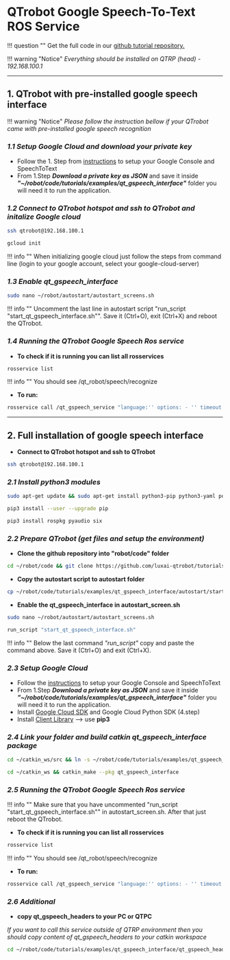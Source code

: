 # QTrobot Google Speech-To-Text ROS Service

!!! question ""
    Get the full code in our [github tutorial repository.](ttps://github.com/luxai-qtrobot/tutorials/blob/master/examples/qt_gspeech_interface/README.md)

!!! warning "Notice"
    *Everything should be installed on QTRP (head) - 192.168.100.1*

----
## **1. QTrobot with pre-installed google speech interface**

!!! warning "Notice"
    *Please follow the instruction bellow if your QTrobot came with pre-installed google speech recognition*

### ***1.1 Setup Google Cloud and download your private key***

 - Follow the 1. Step from [instructions](https://cloud.google.com/speech-to-text/docs/quickstart-client-libraries#before-you-begin) to setup your Google Console and SpeechToText
 - From 1.Step ***Download a private key as JSON*** and save it inside ***"~/robot/code/tutorials/examples/qt_gspeech_interface"*** folder you will need it to run the application.

### ***1.2 Connect to QTrobot hotspot and ssh to QTrobot and initalize Google cloud***

```bash
ssh qtrobot@192.168.100.1
```

```bash
gcloud init
```

!!! info ""
    When initializing google cloud just follow the steps from command line (login to your google account, select your google-cloud-server)

### ***1.3 Enable qt_gspeech_interface***

```bash
sudo nano ~/robot/autostart/autostart_screens.sh
```

!!! info ""
    Uncomment the last line in autostart script "run_script "start_qt_gspeech_interface.sh"". Save it (Ctrl+O), exit (Ctrl+X) and reboot the QTrobot.

### ***1.4 Running the QTrobot Google Speech Ros service***

- **To check if it is running you can list all rosservices**

```bash
rosservice list
```

!!! info ""
    You should see /qt_robot/speech/recognize

- **To run:**

```bash
rosservice call /qt_gspeech_service "language:'' options: - '' timeout:10"
```

----

## **2. Full installation of google speech interface**

-  **Connect to QTrobot hotspot and ssh to QTrobot**
```bash
ssh qtrobot@192.168.100.1
```

### ***2.1 Install python3 modules***

```bash
sudo apt-get update && sudo apt-get install python3-pip python3-yaml portaudio19-dev
```

```bash
pip3 install --user --upgrade pip
```

```bash
pip3 install rospkg pyaudio six
```

### ***2.2 Prepare QTrobot (get files and setup the environment)***


- **Clone the github repository into "robot/code" folder**

```bash
cd ~/robot/code && git clone https://github.com/luxai-qtrobot/tutorials.git
```


- **Copy the autostart script to autostart folder**

```bash
cp ~/robot/code/tutorials/examples/qt_gspeech_interface/autostart/start_qt_gspeech_interface.sh ~/robot/autostart
```

- **Enable the qt_gspeech_interface in autostart_screen.sh**

```bash
sudo nano ~/robot/autostart/autostart_screens.sh
```

```bash
run_script "start_qt_gspeech_interface.sh"
```

!!! info ""
    Below the last command *"run_script"* copy and paste the command above. Save it (Ctrl+O) and exit (Ctrl+X).


### ***2.3 Setup Google Cloud***

 - Follow the [instructions](https://cloud.google.com/speech-to-text/docs/quickstart-client-libraries) to setup your Google Console and SpeechToText
 - From 1.Step ***Download a private key as JSON*** and save it inside ***"~/robot/code/tutorials/examples/qt_gspeech_interface"*** folder you will need it to run the application.
 - Install [Google Cloud SDK](https://cloud.google.com/sdk/docs/install) and Google Cloud Python SDK (4.step)
 - Install [Client Library](https://cloud.google.com/speech-to-text/docs/quickstart-client-libraries#install_the_client_library) --> use **pip3**

### ***2.4 Link your folder and build catkin qt_gspeech_interface package***

```bash
cd ~/catkin_ws/src && ln -s ~/robot/code/tutorials/examples/qt_gspeech_interface .
```

```bash
cd ~/catkin_ws && catkin_make --pkg qt_gspeech_interface
```

### ***2.5 Running the QTrobot Google Speech Ros service***

!!! info ""
    Make sure that you have uncommented "run_script "start_qt_gspeech_interface.sh"" in autostart_screen.sh.
    After that just reboot the QTrobot.

- **To check if it is running you can list all rosservices**

```bash
rosservice list
```

!!! info ""
    You should see /qt_robot/speech/recognize

- **To run:**

```bash
rosservice call /qt_gspeech_service "language:'' options: - '' timeout:10"
```

### ***2.6 Additional***


- **copy qt_gspeech_headers to your PC or QTPC**

*If you want to call this service outside of QTRP environment then you should copy content of qt_gspeech_headers to your catkin workspace*

```bash
cd ~/robot/code/tutorials/examples/qt_gspeech_interface/qt_gspeech_headers && cp -r * ~/catkin_ws/devel/
```
